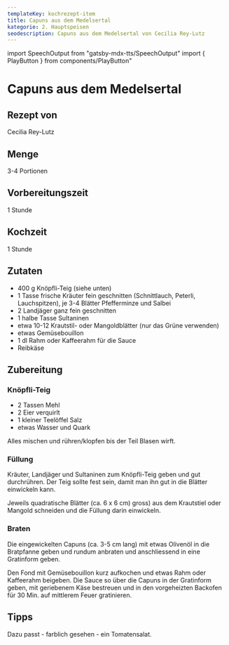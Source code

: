 ```yaml
---
templateKey: kochrezept-item
title: Capuns aus dem Medelsertal
kategorie: 2. Hauptspeisen
seodescription: Capuns aus dem Medelsertal von Cecilia Rey-Lutz
---
```

import SpeechOutput from "gatsby-mdx-tts/SpeechOutput"
import { PlayButton } from components/PlayButton"

<SpeechOutput id="kochrezept-cecilia-rey-lutz-capuns" customPlayButton={PlayButton}>

# Capuns aus dem Medelsertal

## Rezept von

Cecilia Rey-Lutz

## Menge

3-4 Portionen

## Vorbereitungszeit

1 Stunde

## Kochzeit

1 Stunde

## Zutaten

* 400 g Knöpfli-Teig (siehe unten)
* 1 Tasse frische Kräuter fein geschnitten (Schnittlauch, Peterli,
  Lauchspitzen), je 3-4 Blätter Pfefferminze und Salbei
* 2 Landjäger ganz fein geschnitten
* 1 halbe Tasse Sultaninen
* etwa 10-12 Krautstil- oder Mangoldblätter (nur das Grüne verwenden)
* etwas Gemüsebouillon
* 1 dl Rahm oder Kaffeerahm für die Sauce
* Reibkäse

## Zubereitung

### Knöpfli-Teig

* 2 Tassen Mehl
* 2 Eier verquirlt
* 1 kleiner Teelöffel Salz
* etwas Wasser und Quark

Alles mischen und rühren/klopfen bis der Teil Blasen wirft. 

### Füllung
Kräuter, Landjäger und Sultaninen zum Knöpfli-Teig geben und gut durchrühren. Der Teig sollte fest sein, damit man ihn gut in die Blätter einwickeln kann. 

Jeweils quadratische Blätter (ca. 6 x 6 cm) gross) aus dem Krautstiel oder Mangold schneiden und die Füllung darin einwickeln. 

### Braten
Die eingewickelten Capuns (ca. 3-5 cm lang) mit etwas Olivenöl in die Bratpfanne geben und rundum anbraten und anschliessend in eine Gratinform geben. 

Den Fond mit Gemüsebouillon kurz aufkochen und etwas Rahm oder Kaffeerahm beigeben. Die Sauce so über die Capuns in der Gratinform geben, mit geriebenem Käse bestreuen und in den vorgeheizten Backofen für 30 Min. auf mittlerem Feuer gratinieren.

## Tipps 
Dazu passt - farblich gesehen - ein Tomatensalat.

</SpeechOutput>
